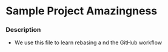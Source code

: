 # Sample Project Amazingness

### Description
- We use this file to learn rebasing a nd the GitHub workflow
